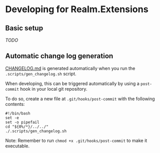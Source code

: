 # Developing for Realm.Extensions

## Basic setup

_TODO_

## Automatic change log generation

[CHANGELOG.md](https://github.com/Didstopia/Realm.Extensions/blob/master/CHANGELOG.md) is generated automatically when you run the `.scripts/gen_changelog.sh` script.

When developing, this can be triggered automatically by using a `post-commit` hook in your local git repository.

To do so, create a new file at `.git/hooks/post-commit` with the following contents:
```
#!/bin/bash
set -e
set -o pipefail
cd "${0%/*}/../../"
./.scripts/gen_changelog.sh
```
Note: Remember to run `chmod +x .git/hooks/post-commit` to make it executable.